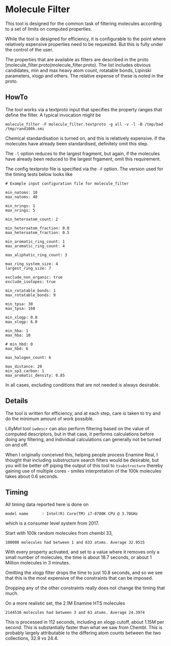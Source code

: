# Molecule Filter
This tool is designed for the common task of filtering molecules according
to a set of limits on computed properties.

While the tool is designed for efficiency, it is configurable to the point
where relatively expensive properties need to be requested. But this is
fully under the control of the user.

The properties that are available as filters are described in the proto
[molecule_filter.proto(molecule_filter.proto). The list includes obvious
candidates, min and max heavy atom count, rotatable bonds, Lipinski parameters,
xlogp and others. The relative expense of these is noted in the proto. 

## HowTo
The tool works via a textproto input that specifies the property ranges
that define the filter. A typical invocation might be
```
molecule_filter -F molecule_filter.textproto -g all -v -l -B /tmp/bad /tmp/rand100k.smi 
```
Chemical standardisation is turned on, and this is relatively expensive. If
the molecules have already been standardised, definitely omit this step.

The `-l` option reduces to the largest fragment, but again, if the molecules
have already been reduced to the largest frgament, omit this requirement.

The config textproto file is specified via the `-F` option. The version used
for the timing tests below looks like
```
# Example input configuration file for molecule_filter

min_natoms: 10
max_natoms: 40

min_nrings: 1
max_nrings: 5

min_heteroatom_count: 2

min_heteroatom_fraction: 0.0
max_heteroatom_fraction: 0.5

min_aromatic_ring_count: 1
max_aromatic_ring_count: 4

max_aliphatic_ring_count: 3

max_ring_system_size: 4
largest_ring_size: 7

exclude_non_organic: true
exclude_isotopes: true

min_rotatable_bonds: 1
max_rotatable_bonds: 9

min_tpsa: 30
max_tpsa: 160

min_xlogp: 0.0
max_xlogp: 6.0

min_hba: 1
max_hba: 10

# min_hbd: 0
max_hbd: 6

max_halogen_count: 6

max_distance: 20
min_sp3_carbon: 1
max_aromatic_density: 0.85
```
In all cases, excluding conditions that are not needed is always desirable.

## Details
The tool is written for efficiency, and at each step, care is taken to
try and do the minimum amount of work possible.

LillyMol tool `iwdescr` can also perform filtering based on the value
of computed descriptors, but in that case, it performs calculations
before doing any filtering, and individual calculations can generally
not be turned on and off.

When I originally conceived this, helping people process Enamine Real,
I thought that including substructure search filters would be desirable,
but you will be better off piping the output of this tool to `tsubstructure`
thereby gaining use of multiple cores - smiles interpretation of the
100k molecules takes about 0.6 seconds.

## Timing
All timing data reported here is done on 
```
model name      : Intel(R) Core(TM) i7-8700K CPU @ 3.70GHz

```
which is a consumer level system from 2017.

Start with 100k random molecules from chembl 33,
```
100000 molecules had between 1 and 633 atoms. Average 32.9515
```

With every property activated, and set to a value where it removes
only a small number of molecules, the time is about 18.7 seconds, or
about 1 Million molecules in 3 minutes.

Omitting the xlogp filter drops the time to just 10.8 seconds, and so
we see that this is the most expensive of the constraints that can 
be imposed.

Dropping any of the other constraints really does not change the
timing that much.

On a more realistic set, the 2.1M Enamine HTS molecules
```
2144530 molecules had between 3 and 63 atoms. Average 24.3974
```
This is processed in 112 seconds, including an xlogp cutoff, 
about 1.15M per second. This is substantially faster than
what we saw from Chembl. This is probably largely attributable
to the differing atom counts between the two collections, 32.9 vs 24.4.

